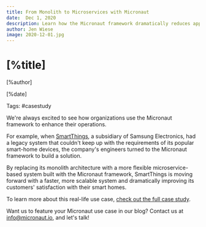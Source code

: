 ```yaml
---
title: From Monolith to Microservices with Micronaut
date:  Dec 1, 2020 
description: Learn how the Micronaut framework dramatically reduces application startup time and minimizes memory footprint for large IoT applications.
author: Jen Wiese
image: 2020-12-01.jpg
---
```


# [%title]

[%author]

[%date] 

Tags: #casestudy

We're always excited to see how organizations use the Micronaut framework to enhance their operations.

For example, when [SmartThings](https://www.smartthings.com/), a subsidiary of Samsung Electronics, had a legacy system that couldn't keep up with the requirements of its popular smart-home devices, the company's engineers turned to the Micronaut framework to build a solution.

By replacing its monolith architecture with a more flexible microservice-based system built with the Micronaut framework, SmartThings is moving forward with a faster, more scalable system and dramatically improving its customers' satisfaction with their smart homes.

To learn more about this real-life use case, [check out the full case study](https://objectcomputing.com/case-studies/case-study-from-monolith-to-microservices-with-micronaut).

Want us to feature your Micronaut use case in our blog? Contact us at info@micronaut.io, and let's talk!
